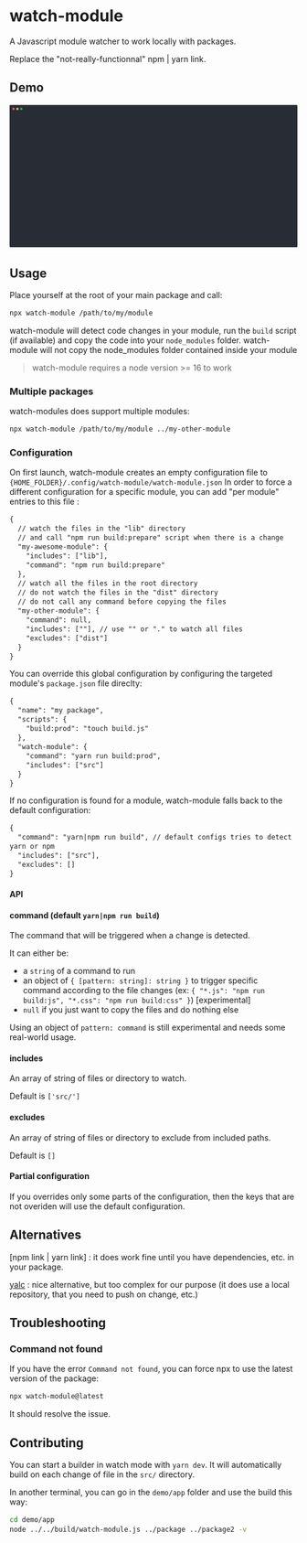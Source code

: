 # watch-module

A Javascript module watcher to work locally with packages.

Replace the "not-really-functionnal" npm | yarn link.

## Demo

![Demo](demo.svg)

## Usage

Place yourself at the root of your main package and call:

```sh
npx watch-module /path/to/my/module
```

watch-module will detect code changes in your module, run the `build` script (if available) and copy the code into your `node_modules` folder.
watch-module will not copy the node_modules folder contained inside your module

> watch-module requires a node version >= 16 to work

### Multiple packages

watch-modules does support multiple modules:

```sh
npx watch-module /path/to/my/module ../my-other-module
```

### Configuration

On first launch, watch-module creates an empty configuration file to `{HOME_FOLDER}/.config/watch-module/watch-module.json`
In order to force a different configuration for a specific module, you can add "per module" entries to this file :

```jsonc
{
  // watch the files in the "lib" directory
  // and call "npm run build:prepare" script when there is a change
  "my-awesome-module": {
    "includes": ["lib"],
    "command": "npm run build:prepare"
  },
  // watch all the files in the root directory
  // do not watch the files in the "dist" directory
  // do not call any command before copying the files
  "my-other-module": {
    "command": null,
    "includes": [""], // use "" or "." to watch all files
    "excludes": ["dist"]
  }
}
```

You can override this global configuration by configuring the targeted module's `package.json` file direclty:

```jsonc
{
  "name": "my package",
  "scripts": {
    "build:prod": "touch build.js"
  },
  "watch-module": {
    "command": "yarn run build:prod",
    "includes": ["src"]
  }
}
```

If no configuration is found for a module, watch-module falls back to the default configuration:

```jsonc
{
  "command": "yarn|npm run build", // default configs tries to detect yarn or npm
  "includes": ["src"],
  "excludes": []
}
```

#### API

#### command (default `yarn|npm run build`)

The command that will be triggered when a change is detected.

It can either be:

- a `string` of a command to run
- an object of `{ [pattern: string]: string }` to trigger specific command according to the file changes (ex: `{ "*.js": "npm run build:js", "*.css": "npm run build:css" }`) [experimental]
- `null` if you just want to copy the files and do nothing else

Using an object of `pattern: command` is still experimental and needs some real-world usage.

#### includes

An array of string of files or directory to watch.

Default is `['src/']`

#### excludes

An array of string of files or directory to exclude from included paths.

Default is `[]`

#### Partial configuration

If you overrides only some parts of the configuration, then the keys that are not overiden will use the default configuration.

## Alternatives

[npm link | yarn link] : it does work fine until you have dependencies, etc. in your package.

[yalc](https://github.com/whitecolor/yalc) : nice alternative, but too complex for our purpose (it does use a local repository, that you need to push on change, etc.)

## Troubleshooting

### Command not found

If you have the error `Command not found`, you can force npx to use the latest version of the package:

```sh
npx watch-module@latest
```

It should resolve the issue.

## Contributing

You can start a builder in watch mode with `yarn dev`. It will automatically build on each change of file in the `src/` directory.

In another terminal, you can go in the `demo/app` folder and use the build this way:

```sh
cd demo/app
node ../../build/watch-module.js ../package ../package2 -v
```
